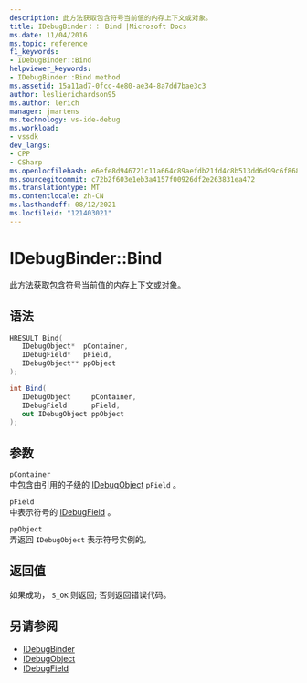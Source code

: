 ```yaml
---
description: 此方法获取包含符号当前值的内存上下文或对象。
title: IDebugBinder：： Bind |Microsoft Docs
ms.date: 11/04/2016
ms.topic: reference
f1_keywords:
- IDebugBinder::Bind
helpviewer_keywords:
- IDebugBinder::Bind method
ms.assetid: 15a11ad7-0fcc-4e80-ae34-8a7dd7bae3c3
author: leslierichardson95
ms.author: lerich
manager: jmartens
ms.technology: vs-ide-debug
ms.workload:
- vssdk
dev_langs:
- CPP
- CSharp
ms.openlocfilehash: e6efe8d946721c11a664c89aefdb21fd4c8b513dd6d99c6f8680970a80e692ea
ms.sourcegitcommit: c72b2f603e1eb3a4157f00926df2e263831ea472
ms.translationtype: MT
ms.contentlocale: zh-CN
ms.lasthandoff: 08/12/2021
ms.locfileid: "121403021"
---
```

# <a name="idebugbinderbind"></a>IDebugBinder::Bind
此方法获取包含符号当前值的内存上下文或对象。

## <a name="syntax"></a>语法

```cpp
HRESULT Bind( 
   IDebugObject*  pContainer,
   IDebugField*   pField,
   IDebugObject** ppObject
);
```

```csharp
int Bind(
   IDebugObject     pContainer,
   IDebugField      pField,
   out IDebugObject ppObject
);
```

## <a name="parameters"></a>参数
`pContainer`\
中包含由引用的子级的 [IDebugObject](../../../extensibility/debugger/reference/idebugobject.md) `pField` 。

`pField`\
中表示符号的 [IDebugField](../../../extensibility/debugger/reference/idebugfield.md) 。

`ppObject`\
弄返回 `IDebugObject` 表示符号实例的。

## <a name="return-value"></a>返回值
 如果成功， `S_OK` 则返回; 否则返回错误代码。

## <a name="see-also"></a>另请参阅
- [IDebugBinder](../../../extensibility/debugger/reference/idebugbinder.md)
- [IDebugObject](../../../extensibility/debugger/reference/idebugobject.md)
- [IDebugField](../../../extensibility/debugger/reference/idebugfield.md)
